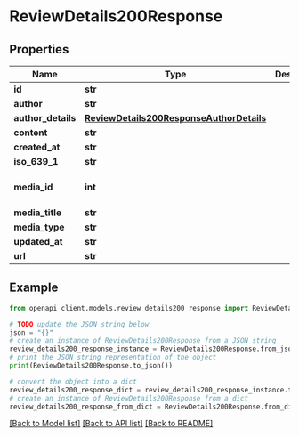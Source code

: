 # ReviewDetails200Response


## Properties

Name | Type | Description | Notes
------------ | ------------- | ------------- | -------------
**id** | **str** |  | [optional] 
**author** | **str** |  | [optional] 
**author_details** | [**ReviewDetails200ResponseAuthorDetails**](ReviewDetails200ResponseAuthorDetails.md) |  | [optional] 
**content** | **str** |  | [optional] 
**created_at** | **str** |  | [optional] 
**iso_639_1** | **str** |  | [optional] 
**media_id** | **int** |  | [optional] [default to 0]
**media_title** | **str** |  | [optional] 
**media_type** | **str** |  | [optional] 
**updated_at** | **str** |  | [optional] 
**url** | **str** |  | [optional] 

## Example

```python
from openapi_client.models.review_details200_response import ReviewDetails200Response

# TODO update the JSON string below
json = "{}"
# create an instance of ReviewDetails200Response from a JSON string
review_details200_response_instance = ReviewDetails200Response.from_json(json)
# print the JSON string representation of the object
print(ReviewDetails200Response.to_json())

# convert the object into a dict
review_details200_response_dict = review_details200_response_instance.to_dict()
# create an instance of ReviewDetails200Response from a dict
review_details200_response_from_dict = ReviewDetails200Response.from_dict(review_details200_response_dict)
```
[[Back to Model list]](../README.md#documentation-for-models) [[Back to API list]](../README.md#documentation-for-api-endpoints) [[Back to README]](../README.md)



